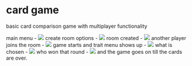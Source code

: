 # card game

basic card comparison game with multiplayer functionality

main menu -
![](/ss/1.jpg)
create room options -
![](/ss/2.jpg)
room created -
![](/ss/3.jpg)
another player joins the room -
![](/ss/4.jpg)
game starts and trait menu shows up -
![](/ss/5.jpg)
what is chosen - 
![](/ss/6.jpg)
who won that round -
![](/ss/7.jpg)
and the game goes on till the cards are over.
